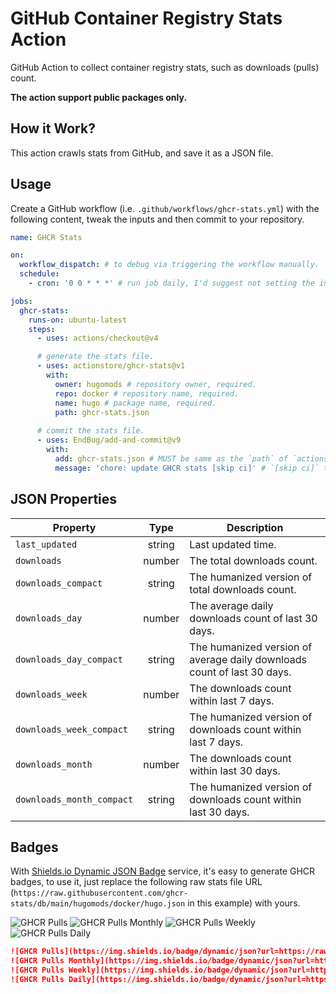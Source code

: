 # GitHub Container Registry Stats Action

GitHub Action to collect container registry stats, such as downloads (pulls) count.

**The action support public packages only.**

## How it Work?

This action crawls stats from GitHub, and save it as a JSON file.

## Usage

Create a GitHub workflow (i.e. `.github/workflows/ghcr-stats.yml`) with the following content, tweak the inputs and then commit to your repository.

```yaml
name: GHCR Stats

on:
  workflow_dispatch: # to debug via triggering the workflow manually.
  schedule:
    - cron: '0 0 * * *' # run job daily, I'd suggest not setting the interval too narrow, to avoid abusing GitHub resources.

jobs:
  ghcr-stats:
    runs-on: ubuntu-latest
    steps:
      - uses: actions/checkout@v4

      # generate the stats file.
      - uses: actionstore/ghcr-stats@v1
        with:
          owner: hugomods # repository owner, required.
          repo: docker # repository name, required.
          name: hugo # package name, required.
          path: ghcr-stats.json
      
      # commit the stats file.
      - uses: EndBug/add-and-commit@v9
        with:
          add: ghcr-stats.json # MUST be same as the `path` of `actionstore/ghcr-stats` action.
          message: 'chore: update GHCR stats [skip ci]' # `[skip ci]` to avoid triggering other workflows.
```

## JSON Properties

| Property | Type | Description |
| -------- | :--: | ----------- |
| `last_updated` | string | Last updated time. |
| `downloads` | number | The total downloads count. |
| `downloads_compact` | string | The humanized version of total downloads count. |
| `downloads_day` | number | The average daily downloads count of last 30 days. |
| `downloads_day_compact` | string | The humanized version of average daily downloads count of last 30 days. |
| `downloads_week` | number | The downloads count within last 7 days. |
| `downloads_week_compact` | string | The humanized version of downloads count within last 7 days. |
| `downloads_month` | number | The downloads count within last 30 days. |
| `downloads_month_compact` | string | The humanized version of downloads count within last 30 days. |

## Badges

With [Shields.io Dynamic JSON Badge](https://shields.io/badges/dynamic-json-badge) service, it's easy to generate GHCR badges, to use it, just replace the following raw stats file URL (`https://raw.githubusercontent.com/ghcr-stats/db/main/hugomods/docker/hugo.json` in this example) with yours.

![GHCR Pulls](https://img.shields.io/badge/dynamic/json?url=https://raw.githubusercontent.com/ghcr-stats/db/main/hugomods/docker/hugo.json&query=downloads_compact&label=ghcr+pulls&style=flat-square)
![GHCR Pulls Monthly](https://img.shields.io/badge/dynamic/json?url=https://raw.githubusercontent.com/ghcr-stats/db/main/hugomods/docker/hugo.json&query=downloads_month_compact&label=ghcr+pulls&suffix=/month&style=flat-square)
![GHCR Pulls Weekly](https://img.shields.io/badge/dynamic/json?url=https://raw.githubusercontent.com/ghcr-stats/db/main/hugomods/docker/hugo.json&query=downloads_week_compact&label=ghcr+pulls&suffix=/week&style=flat-square)
![GHCR Pulls Daily](https://img.shields.io/badge/dynamic/json?url=https://raw.githubusercontent.com/ghcr-stats/db/main/hugomods/docker/hugo.json&query=downloads_day_compact&label=ghcr+pulls&suffix=/day&style=flat-square)

```markdown
![GHCR Pulls](https://img.shields.io/badge/dynamic/json?url=https://raw.githubusercontent.com/ghcr-stats/db/main/hugomods/docker/hugo.json&query=downloads_compact&label=ghcr+pulls&style=flat-square)
![GHCR Pulls Monthly](https://img.shields.io/badge/dynamic/json?url=https://raw.githubusercontent.com/ghcr-stats/db/main/hugomods/docker/hugo.json&query=downloads_month_compact&label=ghcr+pulls&suffix=/month&style=flat-square)
![GHCR Pulls Weekly](https://img.shields.io/badge/dynamic/json?url=https://raw.githubusercontent.com/ghcr-stats/db/main/hugomods/docker/hugo.json&query=downloads_week_compact&label=ghcr+pulls&suffix=/week&style=flat-square)
![GHCR Pulls Daily](https://img.shields.io/badge/dynamic/json?url=https://raw.githubusercontent.com/ghcr-stats/db/main/hugomods/docker/hugo.json&query=downloads_day_compact&label=ghcr+pulls&suffix=/day&style=flat-square)
```
